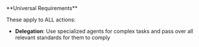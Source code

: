 <IMPORTANT>
**Universal Requirements**

These apply to ALL actions:

- **Delegation**: Use specialized agents for complex tasks and pass over all relevant standards for them to comply

</IMPORTANT>
